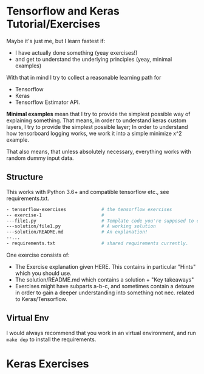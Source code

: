 # Tensorflow and Keras Tutorial/Exercises
Maybe it's just me, but I learn fastest if:
- I have actually done something (yeay exercises!)
- and get to understand the underlying principles (yeay, minimal examples)

With that in mind I try to collect a reasonable learning path for
- Tensorflow
- Keras
- Tensorflow Estimator API.

**Minimal examples** mean that I try to provide the simplest possible way of
explaining something. That means, in order to understand keras custom layers, 
I try to provide the simplest possible layer; In order to understand how 
tensorboard logging works, we work it into a simple minimize x^2 example.

That also means, that unless absolutely necessary, everything works with 
random dummy input data.
## Structure
 
 This works with Python 3.6+ and compatible tensorflow etc., see requirements.txt.
 ```bash 
 - tensorflow-exercises             # the tensorflow exercises
 -- exercise-1                      # 
 ---file1.py                        # Template code you're supposed to complete
 ---solution/file1.py               # A working solution
 ---solution/README.md              # An explanation!
 --...
 - requirements.txt                 # shared requirements currently.
 ```
 
 One exercise consists of:
 - The Exercise explanation given HERE. This contains in particular "Hints" which
 you should use.
 -  The solution/README.md which contains a solution + "Key takeaways"
 - Exercises might have subparts a-b-c, and sometimes contain a detoure in order
 to gain a deeper understanding into something not nec. related to
  Keras/Tensorflow.
  
 ## Virtual Env
 I would always recommend that you work in an virtual environment,
 and run ```make dep``` to install the requirements.
  
 # Keras Exercises
 
 